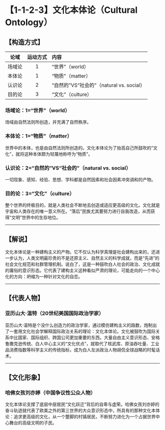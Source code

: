 # 【1-1-2-3】文化本体论（Cultural Ontology）
## 【构造方式】

|  论域  | 运动方式 | 内容                                     |
| :----: | :------: | :--------------------------------------- |
| 场域论 |    1     | “世界”（world）                          |
| 本体论 |    1     | “物质”（matter）                         |
| 认识论 |    2     | “自然的”VS“社会的”（natural vs. social） |
| 目的论 |    3     | “文化”（culture）                        |

### 场域论：1=“世界”（world）

场域由自然法则所创造，并充满了自然秩序。

### 本体论：1=“物质”（matter）

世界中的本体，也是由自然法则所创造的。文化本体论为了抬高自己所鼓吹的“文化”，就将这种本体颇为轻蔑地称呼为“物质”。

### 认识论：2=“自然的”VS“社会的”（natural vs. social）

一切现象、感知、经验、思想、学科都是自然因素和社会因素冲突调和的产物。

### 目的论：3=“文化”（culture）

整个世界的终极目的，就是人类社会不断地去创造或适应更高级的文化。文化就是宇宙和人类存在的唯一意义所在。“落后”民族尤其要努力进行自我改造，从而获得“文明”世界中的生存地位。

------

## 【解说】

文化本体论是一种建构主义的产物。它不仅认为科学真理是社会建构出来的，还进一步认为，人类文明最珍贵的不是还原主义、自然主义的科学成就，而是“先进”的社会文化规范和社群管理机制。说白了，这是一种鼓吹白人社会的政治、文化成就的庸俗的意识形态。它代表了建构主义这种看似严肃的理论，可能走向的一个中心化的方向：坍缩为一种针对文化的自恋。

------

## 【代表人物】

### 亚历山大·温特（20世纪美国国际政治学家）

亚历山大·温特是个没什么创造力的政治学家，通过模仿建构主义的路数，炮制出了一套用文化社会学解释国际政治关系的理论：文化本体论。文化被鼓吹为国际关系中比国家、国际组织、跨国公司更加重要的东西。大量自由主义意识形态、安格鲁撒克逊传统、白人中心主义的“文化优点”，就取代了核武库、原油吞吐量、工业品消费指数等科学主义的传统指标，成为白人左派政治人物胡侃全球战略的时髦话术。

------

## 【文化形象】

### 哈佛女孩刘亦婷（中国争议性公众人物）

文化本体论支撑了底层中层居民“文化跃迁”背后的自卑与虚荣。哈佛女孩刘亦婷的奋斗轨迹就代表了欧美之外的第三世界的大众意识形态中，所具有的那种文化本体论：追求更高级的文化，从一个蹩脚的村镇居民，不断努力进化为一个占据世界中心舞台的高级文明的子民。
